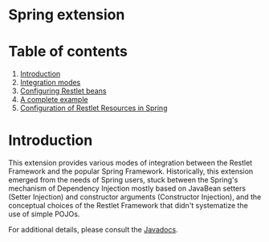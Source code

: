 Spring extension
================

Table of contents
=================

1.  [Introduction](http://web.archive.org/web/20111106143549/http://wiki.restlet.org/docs_2.0/13-restlet/28-restlet/70-restlet.html#dsy70-restlet_Introduction)
2.  [Integration
    modes](http://web.archive.org/web/20111106143549/http://wiki.restlet.org/docs_2.0/13-restlet/28-restlet/70-restlet/194-restlet.html "Spring extension - Integration modes")
3.  [Configuring Restlet
    beans](http://web.archive.org/web/20111106143549/http://wiki.restlet.org/docs_2.0/13-restlet/28-restlet/70-restlet/195-restlet.html "Spring extension - Configuring Restlet beans")
4.  [A complete
    example](http://web.archive.org/web/20111106143549/http://wiki.restlet.org/docs_2.0/13-restlet/28-restlet/70-restlet/196-restlet.html "Spring extension - A complete example")
5.  [Configuration of Restlet Resources in
    Spring](http://web.archive.org/web/20111106143549/http://wiki.restlet.org/docs_2.0/13-restlet/28-restlet/70-restlet/197-restlet.html "Spring extension - Configuration of Restlet resources")

Introduction
============

This extension provides various modes of integration between the Restlet
Framework and the popular Spring Framework. Historically, this extension
emerged from the needs of Spring users, stuck between the Spring's
mechanism of Dependency Injection mostly based on JavaBean setters
(Setter Injection) and constructor arguments (Constructor Injection),
and the conceptual choices of the Restlet Framework that didn't
systematize the use of simple POJOs. 

For additional details, please consult the
[Javadocs](http://web.archive.org/web/20111106143549/http://www.restlet.org/documentation/2.0/jee/ext/org/restlet/ext/spring/package-summary.html).

